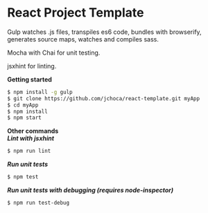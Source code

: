 # React Project Template

Gulp watches .js files, transpiles es6 code, bundles with browserify, generates source maps, watches and compiles sass.

Mocha with Chai for unit testing.

jsxhint for linting.

**Getting started**
```bash
$ npm install -g gulp
$ git clone https://github.com/jchoca/react-template.git myApp
$ cd myApp
$ npm install
$ npm start
```
**Other commands** <br>
***Lint with jsxhint***
```bash
$ npm run lint
```

***Run unit tests***
```bash
$ npm test
```

***Run unit tests with debugging (requires node-inspector)***
```bash
$ npm run test-debug
```
